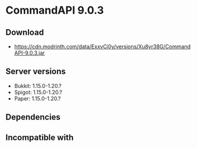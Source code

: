 # CommandAPI 9.0.3

## Download
- https://cdn.modrinth.com/data/ExxvCi0y/versions/Xu8yr38G/CommandAPI-9.0.3.jar

## Server versions
- Bukkit: 1.15.0-1.20.?
- Spigot: 1.15.0-1.20.?
- Paper: 1.15.0-1.20.?

## Dependencies

## Incompatible with